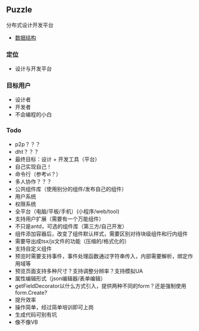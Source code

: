 ## Puzzle
分布式设计开发平台

- [数据结构](./src/doc/data-structure.md)

### 定位
- 设计与开发平台

### 目标用户
- 设计者
- 开发者
- 不会编程的小白

### Todo

- p2p？？？
- dht？？？
- 最终目标：设计 + 开发工具（平台）
- 自己实现自己！
- 命令行（参考vi？）
- 多人协作？？？
- 公共组件库（使用别分的组件/发布自己的组件）
- 用户系统
- 权限系统
- 全平台（电脑/平板/手机）(小程序/web/tool)
- 支持用户扩展（需要有一个万能组件）
- 不只是antd，可选的组件库（第三方/自己开发）
- 组件添加容器后，改变了组件默认样式，需要区别对待块级组件和行内组件
- 需要导出成tsx/js文件的功能（压缩的/格式化的）
- 支持自定义组件
- 预览时需要支持事件，事件处理函数通过字符串传入，内部需要解析，绑定作用域等
- 预览页面支持多种尺寸？支持调整分辨率？支持模拟UA
- 属性编辑形式（json编辑器/表单编辑）
- getFieldDecorator以什么方式引入，提供两种不同的form？还是强制使用form.Create?
- 提升效率
- 操作简单，经过简单培训即可上岗
- 生成代码可别有坑
- 像不像VB
